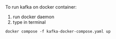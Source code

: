 ##
To run kafka on docker container:

1. run docker daemon
2. type in terminal
```
docker compose -f kafka-docker-compose.yaml up
```

